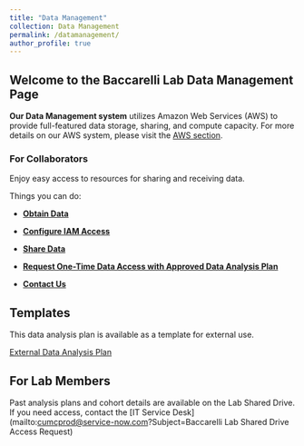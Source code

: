 ```yaml
---
title: "Data Management"
collection: Data Management
permalink: /datamanagement/
author_profile: true
---
```


## Welcome to the Baccarelli Lab Data Management Page ##

**Our Data Management system** utilizes Amazon Web Services (AWS) to provide full-featured data storage, sharing, and compute capacity. For more details on our AWS system, please visit the [AWS section](https://baccarellilab.github.io/aws/).

### For Collaborators

Enjoy easy access to resources for sharing and receiving data.

Things you can do:

- **[Obtain Data](https://baccarellilab.signin.aws.amazon.com/console)**


- **[Configure IAM Access](https://s3.amazonaws.com/baccarellilabgithubio/AWS+Access+for+Collaborators+IAM+Guide.pdf)**


- **[Share Data](https://baccarellilab.signin.aws.amazon.com/console)**


- **[Request One-Time Data Access with Approved Data Analysis Plan](https://baccarellilab.wufoo.com/forms/z1y9qxm607emvih/)**


- **[Contact Us](mailto:jmk2273@cumc.columbia.edu)** 



## Templates 

This data analysis plan is available as a template for external use.

[External Data Analysis Plan](https://s3.amazonaws.com/baccarellilabgithubio/TEMPLATE+Analysis+Plans_External.pdf)

## For Lab Members

Past analysis plans and cohort details are available on the Lab Shared Drive. If you need access, contact the [IT Service Desk](mailto:cumcprod@service-now.com?Subject=Baccarelli Lab Shared Drive Access Request)

